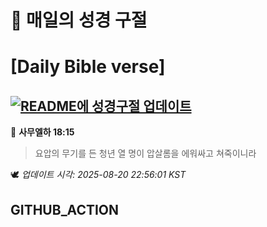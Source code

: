 # 🙏 매일의 성경 구절
# [Daily Bible verse]
## [![README에 성경구절 업데이트](https://github.com/DONGSUKA/first_test/actions/workflows/update-readme-bible.yml/badge.svg)](https://github.com/DONGSUKA/first_test/actions/workflows/update-readme-bible.yml)
<!-- START_BIBLE_VERSE -->
📖 **사무엘하 18:15**
> 요압의 무기를 든 청년 열 명이 압살롬을 에워싸고 쳐죽이니라

🕊️ _업데이트 시각: 2025-08-20 22:56:01 KST_
  <!-- END_BIBLE_VERSE -->
## GITHUB_ACTION
